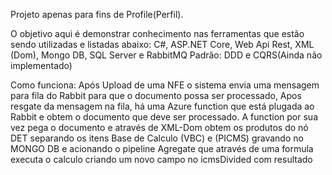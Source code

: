 Projeto apenas para fins de Profile(Perfil).

O objetivo aqui é demonstrar conhecimento nas ferramentas que estão sendo utilizadas e listadas abaixo:
C#, ASP.NET Core, Web Api Rest, XML (Dom), Mongo DB, SQL Server e RabbitMQ
Padrão: DDD e CQRS(Ainda não implementado)

Como funciona:
Após Upload de uma NFE o sistema envia uma mensagem para fila do Rabbit para que o documento possa ser processado,
Apos resgate da mensagem na fila, há uma Azure function que está plugada ao Rabbit e obtem o documento que deve ser processado.
A function por sua vez pega o documento e através de XML-Dom obtem os produtos do nó DET separando os itens Base de Calculo (VBC) e (PICMS)
gravando no MONGO DB e acionando o pipeline Agregate que através de uma formula executa o calculo criando um novo campo no icmsDivided com resultado
